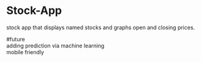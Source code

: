 # Stock-App
stock app that displays named stocks and graphs open and closing prices.

#future
<br> adding prediction via machine learning
<br> mobile friendly
